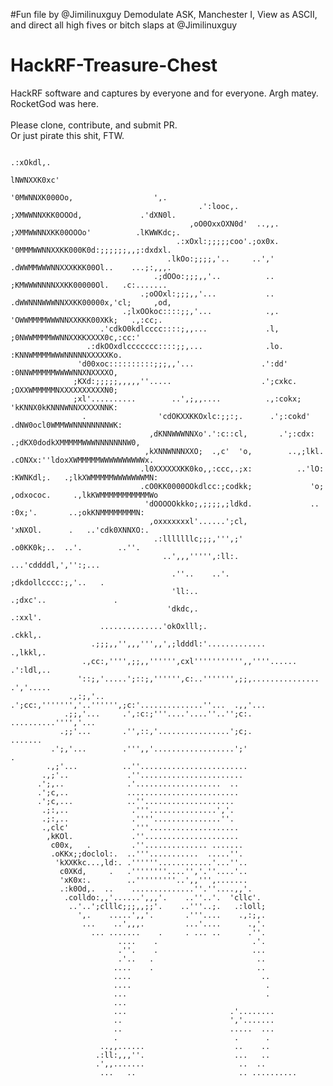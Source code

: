 #Fun file by @Jimilinuxguy
Demodulate ASK, Manchester I, View as ASCII, and direct all high fives or bitch slaps at @Jimilinuxguy

# HackRF-Treasure-Chest
HackRF software and captures by everyone and for everyone. Argh matey. <br>
RocketGod was here. <br>
<br>
Please clone, contribute, and submit PR. <br>
Or just pirate this shit, FTW.


                                                                                                                                                   
                                                                                                                                                   
                                                                                                                                            
                                                                                                                                       
                                                                                                 .:xOkdl,.                            
                                                                                                 lNWNXXK0xc'                          
                                                                                                '0MWNNXK000Oo,                  ',.   
                                              .':looc,.                                         ;XMWWNNXKK0OOOd,             .'dXN0l. 
                                            ,oO0OxxOXN0d'  ..,,.                                ;XMMWWNNXKK00OOOo'          .lKWWKdc;.
                                         .:xOxl:;;;;;coo'.;ox0x.                                '0MMMWWNNXXKK000K0d:;;;;;;,,;:dxdxl.  
                                       .lkOo:;;;;,'..     ..','                                 .dWWMMWWWNNXXXKKK00Ol..    ...;:,,,.  
                                    .;dOOo:;;;,,'..          ..                                  ;KMWWWNNNNXXKK00000Ol.   .c:.......  
                                 .;oOOxl:;;;,,'...           ..                                  .dWWNNNWWWNNXXKK00000x,'cl;     ,od, 
                             .;lxOOkoc::::;;,'...            .,.                                  'OWWMMMMWWWNNXXKKK00XKk;   .,:cc;.  
                        .'cdkO0kdlcccc::::;,,...             .l,                                   ;0NWWMMMMWWNNXXKKXXXX0c,:cc:'      
                     .:dkOOxdlccccccc::::;;,...              .lo.                                   :KNNWMMMMWWWNNNNNXXXXXKo.         
                   'd00xoc::::::::::;;;,,'...               .':dd'                                   :0NNWMMMMMWWWWNNXNXXXXO,         
                  ;KXd:;;;;;,,,,,''.....                    .';cxkc.                                  ;OXXWMMMMMNXXXXXXXXXXN0;        
                  ;xl'..........        ..',;,,....          .,:cokx;                                  'kKNNX0kKNNNWNNXXXXXNNK:       
                    .                'cdOKXXKKOxlc:;;:;.      .';:cokd'                                .dNW0ocl0WMMWWNNNNNNNNWK:      
                                   ,dKNNWWWNNXo'.':c::cl,       .';:cdx:                            .;dKX0dodkXMMMMMWWWNNNNNNNW0,     
                                  ,kXNNWNNNXXO;  .,c'  'o,        ..,;lkl.                        .cONXx:''ldoxXWMMMMMWWWWWWWWWWx.    
                                 .l0XXXXXXKK0ko,,:ccc,.;x:          ..'lO:                       :KWNKdl;.   .;lkXWMMMMMWWWWWWWMN:    
                                 .cO0KK0000OOkdlcc:;codkk;             'o;                       ,odxococ.     .,lkKWMMMMMMMMMMMWo    
                                  'dOOOOOkkko;,;;;;,;ldkd.             ..                           :0x;'.       ..;okKNMMMMMMMMN:    
                                   ,oxxxxxxxl'......';cl,                                          'xNXOl.      .   ..'cdk0XNNXO:.    
                                    .:lllllllc;;;,''',;'                                          .o0KK0k;..  ..'.        ..''.       
                                      ..',,,''''',:ll:.                                        ...'cddddl,','':;...                   
                                        .''..    ..'.                                         ;dkdollcccc:;,'..   .                   
                                        'll:..                                             .;dxc'..               .                   
                                       'dkdc,.                                           .:xxl'.                                      
                        ..............'okOxlll;.                                       .ckkl,.                                        
                      .;;;,,'',,,''',,',;ldddl:'.............                       .,lkkl,.                                          
                    .,cc:,'''',;;,,'''''',cxl''''''''''',,''''......              .':ldl,..                                           
                   '::;,'.....';::;,'''''',c:..''''''',;;,...............       .','.....                                             
                 .,:;,'..    .';cc:,''''''','..'''''',;c:'..............''...  .,,'...                                                
                .;;,'...     .',:c:;'''....'....''..'';c:.       ..........'''','...                                                  
               .;;'...       .'',::,'................';c;.                .......                                                     
             .';,'...        .''',,'..................';'                     .                                                       
            .,;'...          ..''........................                                                                             
           .,;'..             .''.......................                                                                              
          .';,..              .'...................  ..                                                                               
          .';c,..             .........................                                                                               
          .';c,...            ..''....................                                                                                
           .;:,..              .'''...............','.                                                                                
           .;:,..              .''''...............''.                                                                                
           .,clc'              .'''....................                                                                               
            ,kKOl.             .''.....................                                                                               
             c00x,   .         .''.............. .......                                                                              
             .oKKx;;doclol:.  ..'''...........  .....''.                                                                              
              'kXXKkc...,ld:. .''''''............'...''..                                                                             
               c0XKd,     .   .''''''''....'','.''....'..                                                                             
               'xK0x:.        ..'''''''''..',,''',.......                                                                             
               .:k0Od,.  ..    ..............''.''....,,'.                                                                            
                .colldo:,,'......',,,'.    ..''..'.  'cllc'.                                                                          
                 ..'..';clllc;;;,,;;'.    ..'''..;.   .:loll;                                                                         
                   ',.    .....',,'.       .'''....    .,:;,.                                                                         
                    ...    ..',,,.         ...'....      .,'.                                                                         
                      ... .......    .     . ... ..      .''.                                                                         
                            ....    .                     .'.                                                                         
                            .''.    .                     ...                                                                         
                            .'..   .                       ..                                                                         
                           ....    .                       ..                                                                         
                           ....                             ..                                                                        
                           ....                              .                                                                        
                           ...                               .                                                                        
                           ...                                                                                                        
                           ...                       .'........                                                                       
                           ..                        ','.......                                                                       
                           ..                        .....  ...                                                                       
                           .                          .      .                                                                        
                        ..,,......                    ..    ..                                                                        
                       .:ll:,,,''.                    ...   ..                                                                        
                       .',,.......                     ..  ..                                                             
                        ...   ..                       .. ..........                                                         
